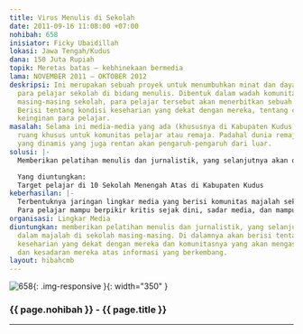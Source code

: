 ```yaml
---
title: Virus Menulis di Sekolah
date: 2011-09-16 11:08:00 +07:00
nohibah: 658
inisiator: Ficky Ubaidillah
lokasi: Jawa Tengah/Kudus
dana: 150 Juta Rupiah
topik: Meretas batas – kebhinekaan bermedia
lama: NOVEMBER 2011 – OKTOBER 2012
deskripsi: Ini merupakan sebuah proyek untuk menumbuhkan minat dan daya kretifitas
  para pelajar sekolah di bidang menulis. Dibentuk dalam wadah komunitas menulis di
  masing-masing sekolah, para pelajar tersebut akan menerbitkan sebuah produk majalah.
  Berisi tentang kondisi keseharian yang dekat dengan mereka, tentang cita-cita dan
  keinginan para pelajar.
masalah: Selama ini media-media yang ada (khususnya di Kabupaten Kudus) tidak memiliki
  ruang khusus untuk komunitas pelajar atau remaja. Padahal dunia remaja adalah dunia
  yang dinamis yang juga rentan akan pengaruh-pengaruh dari luar.
solusi: |-
  Memberikan pelatihan menulis dan jurnalistik, yang selanjutnya akan diterbitkan dalam majalah di sekolah masing-masing. Di dalamnya akan berisi tentang kondisi keseharian yang dekat dengan mereka dan komunitasnya yang akan mengasah nalar kritis dan kesadaran mereka atas informasi yang berkembang

  Yang diuntungkan:
  Target pelajar di 10 Sekolah Menengah Atas di Kabupaten Kudus
keberhasilan: |-
  Terbentuknya jaringan lingkar media yang berisi komunitas majalah sekolah.
  Para pelajar mampu berpikir kritis sejak dini, sadar media, dan mampu menyuarakan aspirasi mereka melalui media tulisan.
organisasi: Lingkar Media
diuntungkan: memberikan pelatihan menulis dan jurnalistik, yang selanjutnya akan diterbitkan
  dalam majalah di sekolah masing-masing. Di dalamnya akan berisi tentang kondisi
  keseharian yang dekat dengan mereka dan komunitasnya yang akan mengasah nalar kritis
  dan kesadaran mereka atas informasi yang berkembang.
layout: hibahcmb
---
```


![658](/static/img/hibahcmb/658.png){: .img-responsive }{: width="350" }

### {{ page.nohibah }} - {{ page.title }}

---
